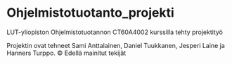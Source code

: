 # Ohjelmistotuotanto_projekti
LUT-yliopiston Ohjelmistotuotannon CT60A4002 kurssilla tehty projektityö

Projektin ovat tehneet Sami Anttalainen, Daniel Tuukkanen, Jesperi Laine ja Hanners Turppo.
© Edellä mainitut tekijät

